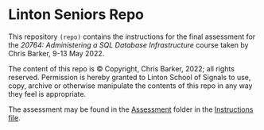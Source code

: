 # Linton Seniors Repo
This repository `(repo)` contains the instructions for the final assessment for the *20764: Administering a SQL Database Infrastructure* course taken by Chris Barker, 9-13 May 2022.

The content of this repo is &copy; Copyright, Chris Barker, 2022; all rights reserved. Permission is hereby granted to Linton School of Signals to use, copy, archive or otherwise manipulate the contents of this repo in any way they feel is appropriate.

The assessment may be found in the [Assessment](https://github.com/charliebravotango/Linton2022/tree/main/Assessment) folder in the [Instructions file](https://github.com/charliebravotango/Linton2022/blob/main/Assessment/Instructions.md).